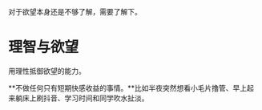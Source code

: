 

对于欲望本身还是不够了解，需要了解下。

# 理智与欲望

用理性抵御欲望的能力。

**不做任何只有短期快感收益的事情。**比如半夜突然想看小毛片撸管、早上起来躺床上刷抖音、学习时间和同学吹水扯淡。
